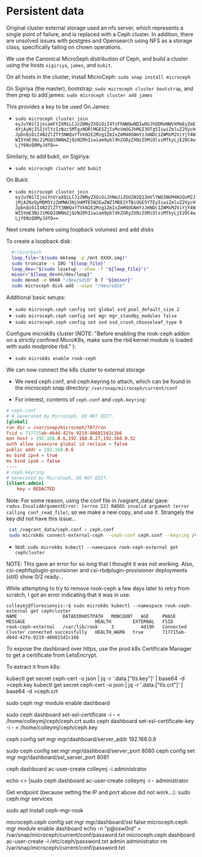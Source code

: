 # Persistent data

Original cluster external storage used an nfs server, which represents a single point of failure, and is replaced with a Ceph cluster. In addition, there are unsolved issues with postgres and Opensearch using NFS as a storage class, specifically failing on chown operations.

We use the Canonical MicroSeph distribution of Ceph, and build a cluster using the hosts `sigiriya`, `james`, and `bukit`.

On all hosts in the cluster, install MicroCeph: `sudo snap install microceph`

On Sigiriya (the master), bootstrap: `sudo microceph cluster bootstrap`, and then prep to add james: `sudo microceph cluster add james`

This provides a key to be used On James:

- `sudo microceph cluster join eyJuYW1lIjoiamFtZXMiLCJzZWNyZXQiOiI4YzFhNWQwNDIwOGJhODRmNWVkMmEyZmE4YjAyNjI5ZjVlYzIzNzc5MTgzNDRlMGE5ZjIxMzVmOGJhMGI3OTg5IiwiZmluZ2VycHJpbnQiOiI4N2ZlZTY3NWQxYTVkN2E2Mzg1ZmIxZmM4OGNmYzJmNDc1ZWMxM2ViYjY4NWI5YmE3NzJiMGQ1OWNmZjQzN2RhIiwiam9pbl9hZGRyZXNzZXMiOlsiMTkyLjE2OC4wLjY6NzQ0MyJdfQ==`

Similarly, to add bukit, on Sigiriya:

- `sudo microceph cluster add bukit`

On Bukit:

- `sudo microceph cluster join eyJuYW1lIjoiYnVraXQiLCJzZWNyZXQiOiJhNmJiZGU2N2Q1ZmVlYWQ3NGM4N2QxM2JjMjA2NzQyMDM5YzZmMWU3NjU4MTE5N2EwZWZlMDE2YTBiOGE5YTEyIiwiZmluZ2VycHJpbnQiOiI4N2ZlZTY3NWQxYTVkN2E2Mzg1ZmIxZmM4OGNmYzJmNDc1ZWMxM2ViYjY4NWI5YmE3NzJiMGQ1OWNmZjQzN2RhIiwiam9pbl9hZGRyZXNzZXMiOlsiMTkyLjE2OC4wLjY6NzQ0MyJdfQ==`

Next create (where using loopback volumes) and add disks

To create a loopback disk:

```bash
  #!/bin/bash
  loop_file="$(sudo mktemp -p /mnt XXXX.img)"
  sudo truncate -s 10G "${loop_file}"
  loop_dev="$(sudo losetup --show -f "${loop_file}")"
  minor="${loop_dev##/dev/loop}"
  sudo mknod -m 0660 "/dev/sdib" b 7 "${minor}"
  sudo microceph disk add --wipe "/dev/sdib"
```

Additional basic setups:

- `sudo microceph.ceph config set global osd_pool_default_size 2`
- `sudo microceph.ceph config set mgr mgr_standby_modules false`
- `sudo microceph.ceph config set osd osd_crush_chooseleaf_type 0`

Configure microk8s cluster (NOTE: "Before enabling the rook-ceph addon on a strictly confined MicroK8s, make sure the rbd kernel module is loaded with sudo modprobe rbd." ):

- `sudo microk8s enable rook-ceph`

We can now connect the k8s cluster to external storage


- We need ceph.conf, and ceph.keyring to attach, which can be found in the microceph snap directory: `/var/snap/microceph/current/conf` 

- For interest, contents of `ceph.conf` and `ceph.keyring`:

```conf
# ceph.conf
# # Generated by MicroCeph, DO NOT EDIT.
[global]
run dir = /var/snap/microceph/707/run
fsid = 717715ab-d64d-42fe-9219-486015d2c166
mon host = 192.168.0.6,192.168.0.27,192.168.0.52
auth allow insecure global id reclaim = false
public addr = 192.168.0.6
ms bind ipv4 = true
ms bind ipv6 = false
----
# ceph.keyring
# Generated by MicroCeph, DO NOT EDIT.
[client.admin]
    key = REDACTED
```

Note: For some reason, using the conf file in /vagrant_data/ gave: `rados.InvalidArgumentError: [errno 22] RADOS invalid argument (error calling conf_read_file)`, so we make a new copy, and use it. Strangely the key did not have this issue...

```bash
 cat /vagrant_data/ceph.conf > ceph.conf
 sudo microk8s connect-external-ceph --ceph-conf ceph.conf --keyring /vagrant_data/ceph.keyring --rbd-pool dev_rbd
```

- test: `sudo microk8s kubectl --namespace rook-ceph-external get cephcluster`

NOTE: This gave an error for so long that I thought it was not working. Also, csi-cephfsplugin-provisioner and csi-rbdplugin-provisioner deployments (still) show 0/2 ready...

While attempting to try to remove rook-ceph a few days later to retry from scratch, I got an error indicating that it was in use.

```text
colleymj@floresiensis:~$ sudo microk8s kubectl --namespace rook-ceph-external get cephcluster
NAME                 DATADIRHOSTPATH   MONCOUNT   AGE     PHASE       MESSAGE                          HEALTH        EXTERNAL   FSID
rook-ceph-external   /var/lib/rook     3          4d19h   Connected   Cluster connected successfully   HEALTH_WARN   true       717715ab-d64d-42fe-9219-486015d2c166
```

To expose the dashboard over https, use the prod k8s Certificate Manager to get a certificate from LetsEncrypt.

To extract it from k8s:

kubectl get secret ceph-cert -o json | jq -r '.data.["tls.key"]' | base64 -d >ceph.key
kubectl get secret ceph-cert -o json | jq -r '.data.["tls.crt"]' | base64 -d >ceph.crt

sudo ceph mgr module enable dashboard

sudo ceph dashboard set-ssl-certificate -i - < /home/colleymj/ceph/ceph.crt
sudo ceph dashboard set-ssl-certificate-key -i - < /home/colleymj/ceph/ceph.key

ceph config set mgr mgr/dashboard/server_addr 192.168.0.6

sudo ceph config set mgr mgr/dashboard/server_port 8080
ceph config set mgr mgr/dashboard/ssl_server_port 8081

ceph dashboard ac-user-create colleymj -i <file-containing-password> administrator

echo <> |sudo ceph dashboard ac-user-create colleymj -i - administrator

Get endpoint (because setting the IP and port above did not work...):
sudo ceph mgr services

sudo apt install ceph-mgr-rook


microceph.ceph config set mgr mgr/dashboard/ssl false
microceph.ceph mgr module enable dashboard
echo -n "p@ssw0rd" > /var/snap/microceph/current/conf/password.txt
microceph.ceph dashboard ac-user-create -i /etc/ceph/password.txt admin administrator
rm /var/snap/microceph/current/conf/password.txt
